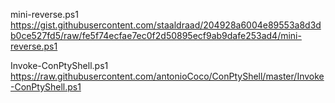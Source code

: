 mini-reverse.ps1
https://gist.githubusercontent.com/staaldraad/204928a6004e89553a8d3db0ce527fd5/raw/fe5f74ecfae7ec0f2d50895ecf9ab9dafe253ad4/mini-reverse.ps1

Invoke-ConPtyShell.ps1
https://raw.githubusercontent.com/antonioCoco/ConPtyShell/master/Invoke-ConPtyShell.ps1